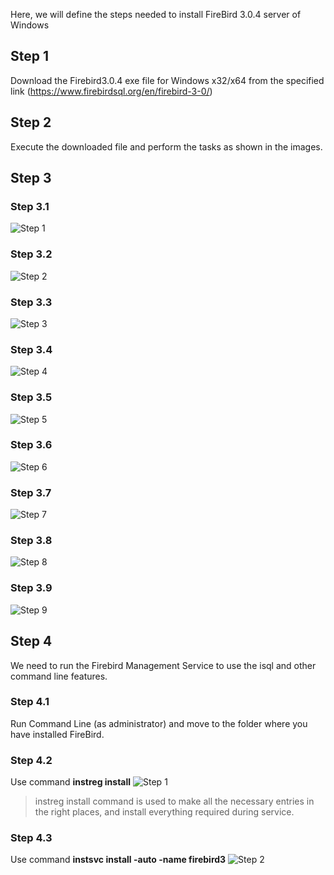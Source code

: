 Here, we will define the steps needed to install FireBird 3.0.4 server of Windows 

## Step 1
Download the Firebird3.0.4 exe file for Windows x32/x64 from the specified link (https://www.firebirdsql.org/en/firebird-3-0/)

## Step 2
Execute the downloaded file and perform the tasks as shown in the images.

## Step 3
### Step 3.1
![Step 1](https://github.com/krishna1401/FireBird3.0.4/blob/master/Installation/Step%201.png)
### Step 3.2
![Step 2](https://github.com/krishna1401/FireBird3.0.4/blob/master/Installation/Step%202.png)
### Step 3.3
![Step 3](https://github.com/krishna1401/FireBird3.0.4/blob/master/Installation/Step%203.png)
### Step 3.4
![Step 4](https://github.com/krishna1401/FireBird3.0.4/blob/master/Installation/Step%204.png)
### Step 3.5
![Step 5](https://github.com/krishna1401/FireBird3.0.4/blob/master/Installation/Step%205.png)
### Step 3.6
![Step 6](https://github.com/krishna1401/FireBird3.0.4/blob/master/Installation/Step%206.png)
### Step 3.7
![Step 7](https://github.com/krishna1401/FireBird3.0.4/blob/master/Installation/Step%207.png)
### Step 3.8
![Step 8](https://github.com/krishna1401/FireBird3.0.4/blob/master/Installation/Step%208.png)
### Step 3.9
![Step 9](https://github.com/krishna1401/FireBird3.0.4/blob/master/Installation/Step%209.png)

## Step 4
We need to run the Firebird Management Service to use the isql and other command line features.
### Step 4.1
Run Command Line (as administrator) and move to the folder where you have installed FireBird.
### Step 4.2
Use command **instreg install**
![Step 1]()
> instreg install command is used to make all the necessary entries in the right places, and install everything required during service.
### Step 4.3
Use command **instsvc install -auto -name firebird3**
![Step 2]()
